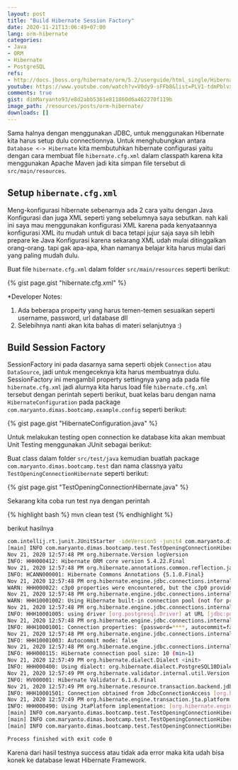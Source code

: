 ```yaml
---
layout: post
title: "Build Hibernate Session Factory"
date: 2020-11-21T13:06:49+07:00
lang: orm-hibernate
categories:
- Java
- ORM
- Hibernate
- PostgreSQL
refs: 
- http://docs.jboss.org/hibernate/orm/5.2/userguide/html_single/Hibernate_User_Guide.html
youtube: https://www.youtube.com/watch?v=V0dy9-sFFb8&list=PLV1-tdmPblvxHxNh867D1JR4u52LgzeIr&index=5
comments: true
gist: dimMaryanto93/e8d2abb5361e811860d6a462270f119b
image_path: /resources/posts/orm-hibernate/
downloads: []
---
```


Sama halnya dengan menggunakan JDBC, untuk menggunakan Hibernate kita harus setup dulu connectionnya. Untuk menghubungkan antara `Database <-> Hibernate` kita membutuhkan hibernate configurasi yaitu dengan cara membuat file `hibernate.cfg.xml` dalam classpath karena kita menggunakan Apache Maven jadi kita simpan file tersebut di `src/main/resources`.

## Setup `hibernate.cfg.xml`

Meng-konfigurasi hibernate sebenarnya ada 2 cara yaitu dengan Java Konfigurasi dan juga XML seperti yang sebelumnya saya sebutkan. nah kali ini saya mau menggunakan konfigurasi XML karena pada kenyataannya konfigurasi XML itu mudah untuk di baca tetapi jujur saja saya sih lebih prepare ke Java Konfigurasi karena sekarang XML udah mulai ditinggalkan orang-orang. tapi gak apa-apa, khan namanya belajar kita harus mulai dari yang paling mudah dulu.

Buat file `hibernate.cfg.xml` dalam folder `src/main/resources` seperti berikut:

{% gist page.gist "hibernate.cfg.xml" %}

*Developer Notes:

1. Ada beberapa property yang harus temen-temen sesuaikan seperti username, password, url database dll
2. Selebihnya nanti akan kita bahas di materi selanjutnya :)

## Build Session Factory

SessionFactory ini pada dasarnya sama seperti objek `Connection` atau `DataSource`, jadi untuk mengeceknya kita harus membuatnya dulu. SessionFactory ini mengambil property settingnya yang ada pada file `hibernate.cfg.xml` jadi alurnya kita harus load file `hibernate.cfg.xml` tersebut dengan perintah seperti berikut, buat kelas baru dengan nama `HibernateConfiguration` pada package `com.maryanto.dimas.bootcamp.example.config` seperti berikut:

{% gist page.gist "HibernateConfiguration.java" %}

Untuk melakukan testing open connection ke database kita akan membuat Unit Testing menggunakan JUnit sebagai berikut:

Buat class dalam folder `src/test/java` kemudian buatlah package `com.maryanto.dimas.bootcamp.test` dan nama classnya yaitu `TestOpeningConnectionHibernate` seperti berikut:

{% gist page.gist "TestOpeningConnectionHibernate.java" %}

Sekarang kita coba run test nya dengan perintah 

{% highlight bash %}
mvn clean test
{% endhighlight %}

berikut hasilnya

```bash
com.intellij.rt.junit.JUnitStarter -ideVersion5 -junit4 com.maryanto.dimas.bootcamp.test.TestOpeningConnectionHibernate
[main] INFO com.maryanto.dimas.bootcamp.test.TestOpeningConnectionHibernate - init hibernate session
Nov 21, 2020 12:57:48 PM org.hibernate.Version logVersion
INFO: HHH000412: Hibernate ORM core version 5.4.22.Final
Nov 21, 2020 12:57:48 PM org.hibernate.annotations.common.reflection.java.JavaReflectionManager <clinit>
INFO: HCANN000001: Hibernate Commons Annotations {5.1.0.Final}
Nov 21, 2020 12:57:48 PM org.hibernate.engine.jdbc.connections.internal.ConnectionProviderInitiator instantiateC3p0Provider
WARN: HHH000022: c3p0 properties were encountered, but the c3p0 provider class was not found on the classpath; these properties are going to be ignored.
Nov 21, 2020 12:57:48 PM org.hibernate.engine.jdbc.connections.internal.DriverManagerConnectionProviderImpl configure
WARN: HHH10001002: Using Hibernate built-in connection pool (not for production use!)
Nov 21, 2020 12:57:48 PM org.hibernate.engine.jdbc.connections.internal.DriverManagerConnectionProviderImpl buildCreator
INFO: HHH10001005: using driver [org.postgresql.Driver] at URL [jdbc:postgresql://localhost:5432/hibernate_core]
Nov 21, 2020 12:57:48 PM org.hibernate.engine.jdbc.connections.internal.DriverManagerConnectionProviderImpl buildCreator
INFO: HHH10001001: Connection properties: {password=****, autocommit=false, user=bootcamp}
Nov 21, 2020 12:57:48 PM org.hibernate.engine.jdbc.connections.internal.DriverManagerConnectionProviderImpl buildCreator
INFO: HHH10001003: Autocommit mode: false
Nov 21, 2020 12:57:48 PM org.hibernate.engine.jdbc.connections.internal.DriverManagerConnectionProviderImpl$PooledConnections <init>
INFO: HHH000115: Hibernate connection pool size: 10 (min=1)
Nov 21, 2020 12:57:49 PM org.hibernate.dialect.Dialect <init>
INFO: HHH000400: Using dialect: org.hibernate.dialect.PostgreSQL10Dialect
Nov 21, 2020 12:57:49 PM org.hibernate.validator.internal.util.Version <clinit>
INFO: HV000001: Hibernate Validator 6.1.6.Final
Nov 21, 2020 12:57:49 PM org.hibernate.resource.transaction.backend.jdbc.internal.DdlTransactionIsolatorNonJtaImpl getIsolatedConnection
INFO: HHH10001501: Connection obtained from JdbcConnectionAccess [org.hibernate.engine.jdbc.env.internal.JdbcEnvironmentInitiator$ConnectionProviderJdbcConnectionAccess@48df4071] for (non-JTA) DDL execution was not in auto-commit mode; the Connection 'local transaction' will be committed and the Connection will be set into auto-commit mode.
Nov 21, 2020 12:57:49 PM org.hibernate.engine.transaction.jta.platform.internal.JtaPlatformInitiator initiateService
INFO: HHH000490: Using JtaPlatform implementation: [org.hibernate.engine.transaction.jta.platform.internal.NoJtaPlatform]
[main] INFO com.maryanto.dimas.bootcamp.test.TestOpeningConnectionHibernate - destroy hibernate session!
[main] INFO com.maryanto.dimas.bootcamp.test.TestOpeningConnectionHibernate - init hibernate session
[main] INFO com.maryanto.dimas.bootcamp.test.TestOpeningConnectionHibernate - destroy hibernate session!

Process finished with exit code 0

```

Karena dari hasil testnya success atau tidak ada error maka kita udah bisa konek ke database lewat Hibernate Framework.

